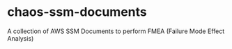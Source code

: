 # chaos-ssm-documents
A collection of AWS SSM Documents to perform FMEA (Failure Mode Effect Analysis)
